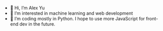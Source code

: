 - 👋 Hi, I’m Alex Yu
- 👀 I’m interested in machine learning and web development
- 🌱 I’m coding mostly in Python. I hope to use more JavaScript for front-end dev in the future.

<!---
alexyu90/alexyu90 is a ✨ special ✨ repository because its `README.md` (this file) appears on your GitHub profile.
You can click the Preview link to take a look at your changes.
--->
